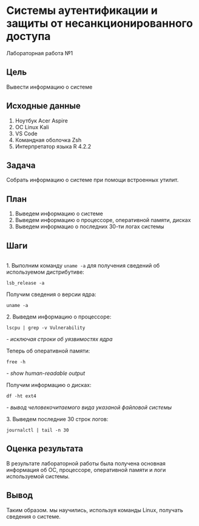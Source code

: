 # Системы аутентификации и защиты от несанкционированного доступа

Лабораторная работа №1

## Цель

Вывести информацию о системе

## Исходные данные

1.  Ноутбук Acer Aspire
2.  ОС Linux Kali
3.  VS Code
4.  Командная оболочка Zsh
5.  Интерпретатор языка R 4.2.2

## Задача

Собрать информацию о системе при помощи встроенных утилит.

## План

1.  Выведем информацию о системе
2.  Выведем информацию о процессоре, оперативной памяти, дисках
3.  Выведем информацио о последних 30-ти логах системы


## Шаги
```{r}
```

1\.  Выполним команду `uname -a` для получения сведений об используемом дистрибутиве:

```{zsh}
lsb_release -a
```

Получим сведения о версии ядра:

```{zsh}
uname -a
```


2\. Выведем информацию о процессоре:

```{zsh}
lscpu | grep -v Vulnerability
```
*- исключая строки об уязвимостях ядра*
  
Теперь об оперативной памяти:

```{zsh}
free -h
```
*- show human-readable output*

Получим информацию о дисках:

```{zsh}
df -ht ext4
```
*- вывод человекочитаемого вида указаной файловой системы*

3\. Выведем последние 30 строк логов:

```{zsh}
journalctl | tail -n 30
```


## Оценка результата

В результате лабораторной работы была получена основная информация об ОС, процессоре, оперативной памяти и логи используемой системы.

## Вывод

Таким образом. мы научились, используя команды Linux, получать сведения
о системе.
